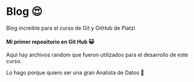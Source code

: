 # Blog  :heart_eyes:
Blog increible para el curso de Git y GitHub de Platzi

#### Mi primer repositorio en Git Hub :smiley_cat:

Aquí hay archivos random que fueron utilizados para el desarrollo de este curso.

Lo hago porque quiero ser una gran Analista de Datos :purple_heart:
